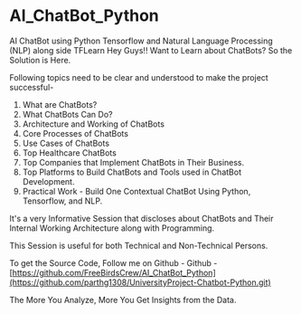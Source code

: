 # AI_ChatBot_Python
AI ChatBot using Python Tensorflow and Natural Language Processing (NLP) along side TFLearn
Hey Guys!! Want to Learn about ChatBots? So the Solution is Here.


Following topics need to be clear and understood to make the project successful-
1. What are ChatBots?
2. What ChatBots Can Do?
3. Architecture and Working of ChatBots
4. Core Processes of ChatBots
5. Use Cases of ChatBots
6. Top Healthcare ChatBots
7. Top Companies that Implement ChatBots in Their Business.
8. Top Platforms to Build ChatBots and Tools used in ChatBot Development.
9. Practical Work - Build One Contextual ChatBot Using Python, Tensorflow, and NLP.

It's a very Informative Session that discloses about ChatBots and Their Internal Working Architecture along with Programming.

This Session is useful for both Technical and Non-Technical Persons.

To get the Source Code, Follow me on Github -
Github - [https://github.com/FreeBirdsCrew/AI_ChatBot_Python](https://github.com/parthg1308/UniversityProject-Chatbot-Python.git)

The More You Analyze, More You Get Insights from the Data.
